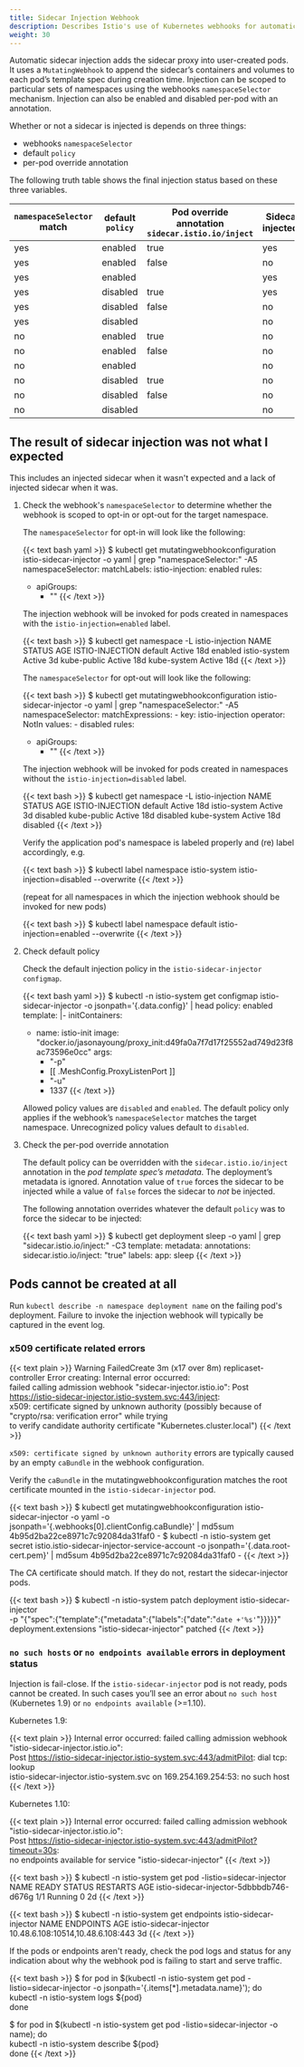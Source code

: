 ```yaml
---
title: Sidecar Injection Webhook
description: Describes Istio's use of Kubernetes webhooks for automatic sidecar injection.
weight: 30
---
```


Automatic sidecar injection adds the sidecar proxy into user-created
pods. It uses a `MutatingWebhook` to append the sidecar’s containers
and volumes to each pod’s template spec during creation
time. Injection can be scoped to particular sets of namespaces using
the webhooks `namespaceSelector` mechanism. Injection can also be
enabled and disabled per-pod with an annotation.

Whether or not a sidecar is injected is depends on three things:

* webhooks `namespaceSelector`
* default `policy`
* per-pod override annotation

The following truth table shows the final injection status based on
these three variables.

| `namespaceSelector` match | default `policy` | Pod override annotation `sidecar.istio.io/inject` | Sidecar injected? |
|---------------------------|------------------|---------------------------------------------------|-----------|
| yes                       | enabled          | true                                              | yes       |
| yes                       | enabled          | false                                             | no        |
| yes                       | enabled          |                                                   | yes       |
| yes                       | disabled         | true                                              | yes       |
| yes                       | disabled         | false                                             | no        |
| yes                       | disabled         |                                                   | no        |
| no                        | enabled          | true                                              | no        |
| no                        | enabled          | false                                             | no        |
| no                        | enabled          |                                                   | no        |
| no                        | disabled         | true                                              | no        |
| no                        | disabled         | false                                             | no        |
| no                        | disabled         |                                                   | no        |

## The result of sidecar injection was not what I expected

This includes an injected sidecar when it wasn't expected and a lack
of injected sidecar when it was.

1. Check the webhook's `namespaceSelector` to determine whether the
   webhook is scoped to opt-in or opt-out for the target namespace.

    The `namespaceSelector` for opt-in will look like the following:

    {{< text bash yaml >}}
    $ kubectl get mutatingwebhookconfiguration istio-sidecar-injector -o yaml | grep "namespaceSelector:" -A5
      namespaceSelector:
        matchLabels:
          istio-injection: enabled
      rules:
      - apiGroups:
        - ""
    {{< /text >}}

    The injection webhook will be invoked for pods created
    in namespaces with the `istio-injection=enabled` label.

    {{< text bash >}}
    $ kubectl get namespace -L istio-injection
    NAME           STATUS    AGE       ISTIO-INJECTION
    default        Active    18d       enabled
    istio-system   Active    3d
    kube-public    Active    18d
    kube-system    Active    18d
    {{< /text >}}

    The `namespaceSelector` for opt-out will look like the following:

    {{< text bash >}}
    $ kubectl get mutatingwebhookconfiguration istio-sidecar-injector -o yaml | grep "namespaceSelector:" -A5
      namespaceSelector:
        matchExpressions:
        - key: istio-injection
          operator: NotIn
          values:
          - disabled
      rules:
      - apiGroups:
        - ""
    {{< /text >}}

    The injection webhook will be invoked for pods created in namespaces
    without the `istio-injection=disabled` label.

    {{< text bash >}}
    $ kubectl get namespace -L istio-injection
    NAME           STATUS    AGE       ISTIO-INJECTION
    default        Active    18d
    istio-system   Active    3d        disabled
    kube-public    Active    18d       disabled
    kube-system    Active    18d       disabled
    {{< /text >}}

    Verify the application pod's namespace is labeled properly and (re) label accordingly, e.g.

    {{< text bash >}}
    $ kubectl label namespace istio-system istio-injection=disabled --overwrite
    {{< /text >}}

    (repeat for all namespaces in which the injection webhook should be invoked for new pods)

    {{< text bash >}}
    $ kubectl label namespace default istio-injection=enabled --overwrite
    {{< /text >}}

1. Check default policy

    Check the default injection policy in the `istio-sidecar-injector` `configmap`.

    {{< text bash yaml >}}
    $ kubectl -n istio-system get configmap istio-sidecar-injector -o jsonpath='{.data.config}' | head
    policy: enabled
    template: |-
      initContainers:
      - name: istio-init
        image: "docker.io/jasonayoung/proxy_init:d49fa0a7f7d17f25552ad749d23f8ac73596e0cc"
        args:
        - "-p"
        - [[ .MeshConfig.ProxyListenPort ]]
        - "-u"
        - 1337
    {{< /text >}}

    Allowed policy values are `disabled` and `enabled`. The default policy
    only applies if the webhook’s `namespaceSelector` matches the target
    namespace. Unrecognized policy values default to `disabled`.

1. Check the per-pod override annotation

    The default policy can be overridden with the
    `sidecar.istio.io/inject` annotation in the _pod template spec’s metadata_.
    The deployment’s metadata is ignored. Annotation value
    of `true` forces the sidecar to be injected while a value of
    `false` forces the sidecar to _not_ be injected.

    The following annotation overrides whatever the default `policy` was
    to force the sidecar to be injected:

    {{< text bash yaml >}}
    $ kubectl get deployment sleep -o yaml | grep "sidecar.istio.io/inject:" -C3
    template:
      metadata:
        annotations:
          sidecar.istio.io/inject: "true"
        labels:
          app: sleep
    {{< /text >}}

## Pods cannot be created at all

Run `kubectl describe -n namespace deployment name` on the failing
pod's deployment. Failure to invoke the injection webhook will
typically be captured in the event log.

### x509 certificate related errors

{{< text plain >}}
Warning  FailedCreate  3m (x17 over 8m)  replicaset-controller  Error creating: Internal error occurred: \
    failed calling admission webhook "sidecar-injector.istio.io": Post https://istio-sidecar-injector.istio-system.svc:443/inject: \
    x509: certificate signed by unknown authority (possibly because of "crypto/rsa: verification error" while trying \
    to verify candidate authority certificate "Kubernetes.cluster.local")
{{< /text >}}

`x509: certificate signed by unknown authority` errors are typically
caused by an empty `caBundle` in the webhook configuration.

Verify the `caBundle` in the mutatingwebhookconfiguration matches the
   root certificate mounted in the `istio-sidecar-injector` pod.

{{< text bash >}}
$ kubectl get mutatingwebhookconfiguration istio-sidecar-injector -o yaml -o jsonpath='{.webhooks[0].clientConfig.caBundle}' | md5sum
4b95d2ba22ce8971c7c92084da31faf0  -
$ kubectl -n istio-system get secret istio.istio-sidecar-injector-service-account -o jsonpath='{.data.root-cert\.pem}' | md5sum
4b95d2ba22ce8971c7c92084da31faf0  -
{{< /text >}}

The CA certificate should match. If they do not, restart the
sidecar-injector pods.

{{< text bash >}}
$ kubectl -n istio-system patch deployment istio-sidecar-injector \
    -p "{\"spec\":{\"template\":{\"metadata\":{\"labels\":{\"date\":\"`date +'%s'`\"}}}}}"
deployment.extensions "istio-sidecar-injector" patched
{{< /text >}}

### `no such hosts` or `no endpoints available` errors in deployment status

Injection is fail-close. If the `istio-sidecar-injector` pod is not ready, pods
cannot be created. In such cases you’ll see an error about `no such
host` (Kubernetes 1.9) or `no endpoints available` (>=1.10).

Kubernetes 1.9:

{{< text plain >}}
Internal error occurred: failed calling admission webhook "istio-sidecar-injector.istio.io": \
    Post https://istio-sidecar-injector.istio-system.svc:443/admitPilot: dial tcp: lookup \
    istio-sidecar-injector.istio-system.svc on 169.254.169.254:53: no such host
{{< /text >}}

Kubernetes 1.10:

{{< text plain >}}
Internal error occurred: failed calling admission webhook "istio-sidecar-injector.istio.io": \
    Post https://istio-sidecar-injector.istio-system.svc:443/admitPilot?timeout=30s: \
    no endpoints available for service "istio-sidecar-injector"
{{< /text >}}

{{< text bash >}}
$  kubectl -n istio-system get pod -listio=sidecar-injector
NAME                            READY     STATUS    RESTARTS   AGE
istio-sidecar-injector-5dbbbdb746-d676g   1/1       Running   0          2d
{{< /text >}}

{{< text bash >}}
$ kubectl -n istio-system get endpoints istio-sidecar-injector
NAME           ENDPOINTS                          AGE
istio-sidecar-injector   10.48.6.108:10514,10.48.6.108:443   3d
{{< /text >}}

If the pods or endpoints aren't ready, check the pod logs and status
for any indication about why the webhook pod is failing to start and
serve traffic.

{{< text bash >}}
$ for pod in $(kubectl -n istio-system get pod -listio=sidecar-injector -o jsonpath='{.items[*].metadata.name}'); do \
    kubectl -n istio-system logs ${pod} \
done

$ for pod in $(kubectl -n istio-system get pod -listio=sidecar-injector -o name); do \
    kubectl -n istio-system describe ${pod} \
done
{{< /text >}}
